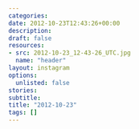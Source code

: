 ```yaml
---
categories:
date: 2012-10-23T12:43:26+00:00
description:
draft: false
resources:
- src: 2012-10-23_12-43-26_UTC.jpg
  name: "header"
layout: instagram
options:
  unlisted: false
stories:
subtitle:
title: "2012-10-23"
tags: []
---
```


 
